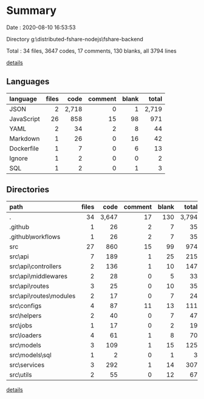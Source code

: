 # Summary

Date : 2020-08-10 16:53:53

Directory g:\distributed-fshare-nodejs\fshare-backend

Total : 34 files,  3647 codes, 17 comments, 130 blanks, all 3794 lines

[details](details.md)

## Languages
| language | files | code | comment | blank | total |
| :--- | ---: | ---: | ---: | ---: | ---: |
| JSON | 2 | 2,718 | 0 | 1 | 2,719 |
| JavaScript | 26 | 858 | 15 | 98 | 971 |
| YAML | 2 | 34 | 2 | 8 | 44 |
| Markdown | 1 | 26 | 0 | 16 | 42 |
| Dockerfile | 1 | 7 | 0 | 6 | 13 |
| Ignore | 1 | 2 | 0 | 0 | 2 |
| SQL | 1 | 2 | 0 | 1 | 3 |

## Directories
| path | files | code | comment | blank | total |
| :--- | ---: | ---: | ---: | ---: | ---: |
| . | 34 | 3,647 | 17 | 130 | 3,794 |
| .github | 1 | 26 | 2 | 7 | 35 |
| .github\workflows | 1 | 26 | 2 | 7 | 35 |
| src | 27 | 860 | 15 | 99 | 974 |
| src\api | 7 | 189 | 1 | 25 | 215 |
| src\api\controllers | 2 | 136 | 1 | 10 | 147 |
| src\api\middlewares | 2 | 28 | 0 | 5 | 33 |
| src\api\routes | 3 | 25 | 0 | 10 | 35 |
| src\api\routes\modules | 2 | 17 | 0 | 7 | 24 |
| src\configs | 4 | 87 | 11 | 13 | 111 |
| src\helpers | 2 | 40 | 0 | 7 | 47 |
| src\jobs | 1 | 17 | 0 | 2 | 19 |
| src\loaders | 4 | 61 | 1 | 8 | 70 |
| src\models | 3 | 109 | 1 | 15 | 125 |
| src\models\sql | 1 | 2 | 0 | 1 | 3 |
| src\services | 3 | 292 | 1 | 14 | 307 |
| src\utils | 2 | 55 | 0 | 12 | 67 |

[details](details.md)